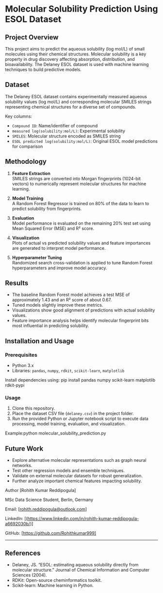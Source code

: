 # Molecular Solubility Prediction Using ESOL Dataset

## Project Overview
This project aims to predict the aqueous solubility (log mol/L) of small molecules using their chemical structures. Molecular solubility is a key property in drug discovery affecting absorption, distribution, and bioavailability. The Delaney ESOL dataset is used with machine learning techniques to build predictive models.

## Dataset
The Delaney ESOL dataset contains experimentally measured aqueous solubility values (log mol/L) and corresponding molecular SMILES strings representing chemical structures for a diverse set of compounds.

Key columns:
- `Compound ID`: Name/identifier of compound
- `measured log(solubility:mol/L)`: Experimental solubility
- `SMILES`: Molecular structure encoded as SMILES string
- `ESOL predicted log(solubility:mol/L)`: Original ESOL model predictions for comparison

## Methodology

1. **Feature Extraction**  
SMILES strings are converted into Morgan fingerprints (1024-bit vectors) to numerically represent molecular structures for machine learning.

2. **Model Training**  
A Random Forest Regressor is trained on 80% of the data to learn to predict solubility from fingerprints.

3. **Evaluation**  
Model performance is evaluated on the remaining 20% test set using Mean Squared Error (MSE) and R² score.

4. **Visualization**  
Plots of actual vs predicted solubility values and feature importances are generated to interpret model performance.

5. **Hyperparameter Tuning**  
Randomized search cross-validation is applied to tune Random Forest hyperparameters and improve model accuracy.

## Results
- The baseline Random Forest model achieves a test MSE of approximately 1.43 and an R² score of about 0.67.
- Tuned models slightly improve these metrics.
- Visualizations show good alignment of predictions with actual solubility values.
- Feature importance analysis helps identify molecular fingerprint bits most influential in predicting solubility.

## Installation and Usage

### Prerequisites
- Python 3.x  
- Libraries: `pandas`, `numpy`, `rdkit`, `scikit-learn`, `matplotlib`

Install dependencies using:
pip install pandas numpy scikit-learn matplotlib rdkit-pypi

### Usage
1. Clone this repository.  
2. Place the dataset CSV file (`delaney.csv`) in the project folder.  
3. Run the provided Python or Jupyter notebook script to execute data processing, model training, evaluation, and visualization.

Example:python molecular_solubility_prediction.py


## Future Work
- Explore alternative molecular representations such as graph neural networks.  
- Test other regression models and ensemble techniques.  
- Validate on external molecular datasets for robust generalization.  
- Further analyze important chemical features impacting solubility.

Author
[Rohith Kumar Reddipogula]

MSc Data Science Student, Berlin, Germany

Email: [rohith.reddipogula@outlook.com]

LinkedIn: [(https://www.linkedin.com/in/rohith-kumar-reddipogula-a6692030b/)]

GitHub: [https://github.com/Rohithkumar999]

---

## References
- Delaney, JS. “ESOL: estimating aqueous solubility directly from molecular structure.” Journal of Chemical Information and Computer Sciences (2004).
- RDKit: Open-source cheminformatics toolkit.
- Scikit-learn: Machine learning in Python.

